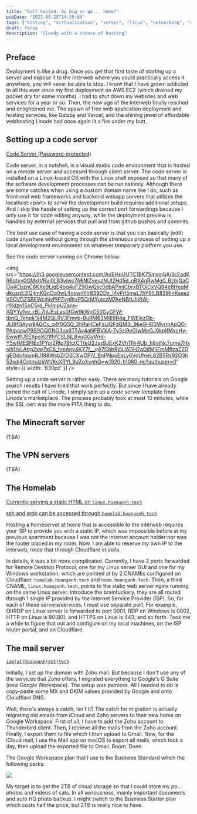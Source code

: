 ```yaml
---
title: "Self-hosted: Go big or go... home?"
pubDate: "2021-08-25T14:30:00"
tags: ["hosting", "virtualization", "server", "linux", "networking", "sysadmin"]
draft: false
description: "Cloudy with a chance of hosting"
---
```


## Preface

Deployment is like a drug. Once you get that first taste of starting up a server and expose it to the interweb where you could practically access it anywhere, you will never be able to stop. I know that I have grown addicted to all this ever since my first deployment on AWS EC2 (which drained my pocket dry for some months). I had to shut down my websites and web services for a year or so. Then, the new age of the interweb finally reached and enlightened me. The spawn of free web application deployment and hosting services, like Gatsby and Vercel, and the shining jewel of affordable webhosting Linode had once again lit a fire under my butt.

## Setting up a code server

[Code Server (Password-protected)](https://code.hoanganh.tech)

Code server, in a nutshell, is a visual studio code environment that is hosted on a remote server and accessed through client server. The code server is installed on a Linux-based OS with the Linux shell exposed so that many of the software development processes can be run natively. Although there are some catches when using a custom domain name like I do, such as front-end web frameworks and backend webapp servers that utilizes the localhost&colon;&lt;port&gt; to serve the development build requires additional setups. And I skip the hassle of setting up the correct port forwardings because I only use it for code editing anyway, while the deployment preview is handled by external services that pull and from github pushes and commits.

The best use case of having a code server is that you can basically (edit) code anywhere without going through the strenuous process of setting up a local development environment on whatever temporary platform you use.

See the code server running on Chrome below:

<img
src="https://lh3.googleusercontent.com/AdEHpUUTC1BK7Smsg4jAi3cEadKR6qtvv0GMxtVRui0L83viwc7A6NlZveuzMJI2Hd5d_oBX4gRwMg0_BzbjQaCOa4CbznC8KXe9LiqE4bq4uFZ9OwQsc0dbAPmjCbrxBTOiCxVQ84e8HeqMdkuzqE2IQjImKGnOq0wL4oxwnYIr838DDx_I4vPrl5msL7hY9ILB83IRlnKseezX9OVDZSBEWcjhivPIPZyg8txP5QrMYutczM7AeNBrUhi8W-rfKdzn1SoC5rd_PklmpUZann-XQYYa1yc_rBL7hUEaLas0fGw9kWpC50GyGFW-tbnQ_7ehpk1lj4M2QLRV3Fmyb-BuRM63M8l9R4a_FWEikzDb-JLl8fGAyw9AQOy_q4f0Q5Q_3hRaHCeFsjJQFdQM3i_9ijeGH05MyrmApQO-PAipaawP9S9OQGNG3ux6T5Ay4aNFBVXA-7v3zi9eGlwMeGJ0kpIfMxcHy-EwwtfUSEXpeXD1fhfCSL8jL8vuGGyWrd-Y5wlMESFlEo1PYpiZRIp78fctCTfeU2Jss9JExK2VhTNr4Ub_h8ojNc7ume7Hxojh1rkLAttg2xw7xC6_hmApy4KY7f__qA7CbbRdiLW3H2aQifMlIFmMfIzaZ2DgEOdofpjynRJ198WsbZrD3CXwDPiV_BnPNpoEqLy6VcUfneL82B5Rs92O3h52sdi4OqtmJzjjWVKcXRYI_9JZoXvnhQ=w1920-h1080-no?authuser=0"
style={{ width: '630px' }}
/>

Setting up a code server is rather easy. There are many tutorials on Google search results I have tried that work perfectly. But since I have already joined the cult of Linode, I simply spin up a code server template from Linode's marketplace. The process probably took at most 10 minutes, while the SSL cert was the more PITA thing to do.

## The Minecraft server

(TBA)

## The VPN servers

(TBA)

## The Homelab

[Currently serving a static HTML on `linux.hoanganh.tech`](https://linux.hoanganh.tech)

[ssh and xrdp can be accessed through `homelab.hoanganh.tech`]()

Hosting a homeserver at home that is accessible to the interweb requires your ISP to provide you with a static IP, which was impossible before at my previous apartment because I was not the internet account holder nor was the router placed in my room. Now, I am able to reserve my own IP to the interweb, route that through Cloudflare et voila.

In details, it was a bit more complicated. Currently, I have 2 ports forwarded for Remote Desktop Protocol, one for my Linux server GUI and one for my Windows workstation, which are pointed at by 2 CNAMEs configured on Cloudflare: `homelab.hoanganh.tech` and `home.hoanganh.tech`. Then, a third CNAME, `linux.hoanganh.tech`, points to the static web server nginx running on the same Linux server. Introduce the brainfuckery, they are all routed through 1 single IP provided by the Internet Service Provider (ISP). So, for each of these servers/services, I must use separate port. For example, (X)RDP on Linux server is forwarded to port 0001, RDP on Windows is 0002, HTTP on Linux is 80(80), and HTTPS on Linux is 443, and so forth. Took me a while to figure that out and configure on my local machines, on the ISP router portal, and on Cloudflare.

## The mail server

[`iam(at)hoanganh(dot)tech`](mailto:iam@hoanganh.tech)

Initially, I set up the domain with Zoho mail. But because I don't use any of the services that Zoho offers, I migrated everything to Google's G Suite (now Google Workspace). The setup was painless. All I needed to do is copy-paste some MX and DKIM values provided by Google and onto Cloudflare DNS.

Well, there's always a catch, isn't it? The catch for migration is actually migrating old emails from iCloud and Zoho servers to their new home on Google Workspace. First of all, I have to add the Zoho account to Thunderbird client. Then, I retrieve all the mails from the Zoho account. Finally, I export them to file which I then upload to Gmail. Now, for the iCloud mail, I use the Mail app on macOS to export all mails, which took a day, then upload the exported file to Gmail. Boom. Done.

The Google Workspace plan that I use is the Business Standard which the following perks:

![](https://lh3.googleusercontent.com/U6Yos6bn1ATdLNzTKgvaqNkb11lKri1icGeweG_zcim0HFuKMfNq2yaGYiDSvJd_wDI9yr_EKd5SSZ8X8No26MwqeNK6SsKo5kAESxBwxTfUwakEmcHWBvar6Um__skEa-pl5OR7lx6t6qk3BRPKzyCM8wbagWBEzc4c4VRlPbHsxHnPJxdsrE6M90kUBHrp9lv9fMef5zQQfyvFtjDKcbC9wktWsVNC_lbpBe_bAOrPileSCQxYpKbLF_uCnamaQl3zkfProuxYxs1XuWyrDjwd8w8Z1nL1KG1mTIiUuWr6zMUrDdjJx-GyYicUVoamSf1RowUMmcgsQG-A9k6TAB8Le7YvKtm-wxFJSEB9BEKGzVHT2orhYc6VWWBwZ0ypFoyN4YiFopIFPvuusuVyYM_ywohJhUtn49dyoPGAo0C3cvynbIEVaCvRwE9T0tKPuOxWr9RkuNQIH2ZOF1Kf7Fb-h1tKlH1pPtnjhlBCI_KNRELCvOfHtjHwCL8lChUJQpj4mYyS_g1XHdkQ7MJYZibvKzDKLCmWHz33YHuK7WVYtuJebPVa6luU_NdNFzN-oLB5xp3BkzERStn7HCFUwisgzYxq_9nDYQICQlmM1zY_GvGot3y4OGi4nTzxj_RG7eP5A_-gCibYO4tqFVP1Dj7FJE-NgOCNqxjqQZUOuwY5ctseuh1gHqO3c12Vz-jS51H214LWntSCkGF4kdKjDrsLaA=w576-h1354-no?authuser=0)

My target is to get the 2TB of cloud storage so that I could store my po... photos and videos of cats. In all seriousness, mainly important documents and auto HQ photo backup. I might switch to the Business Starter plan which costs half the price, but 2TB is really nice to have.
